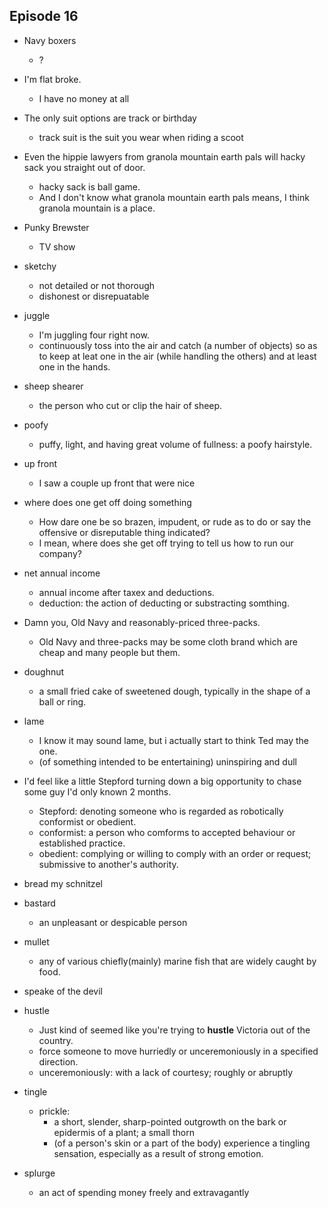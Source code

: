 ## Episode 16
  - Navy boxers
    + ?

  - I'm flat broke.
    + I have no money at all

  - The only suit options are track or birthday
    + track suit is the suit you wear when riding a scoot

  - Even the hippie lawyers from granola mountain earth pals will hacky sack you straight out of door.
    + hacky sack is ball game.
    + And I don't know what granola mountain earth pals means, I think granola mountain is a place.

  - Punky Brewster
    + TV show

  - sketchy
    + not detailed or not thorough
    + dishonest or disrepuatable

  - juggle
    + I'm juggling four right now.
    + continuously toss into the air and catch (a number of objects) so as to keep at leat one in the air (while handling the others) and at least one in the hands. 

  - sheep shearer
    + the person who cut or clip the hair of sheep.

  - poofy
    + puffy, light, and having great volume of fullness: a poofy hairstyle.

  - up front 
    + I saw a couple up front that were nice

  - where does one get off doing something
    + How dare one be so brazen, impudent, or rude as to do or say the offensive or disreputable thing indicated?
    + I mean, where does she get off trying to tell us how to run our company?

  - net annual income 
    + annual income after taxex and deductions. 
    + deduction: the action of deducting or substracting somthing.

  - Damn you, Old Navy and reasonably-priced three-packs. 
    + Old Navy and three-packs may be some cloth brand which are cheap and many people but them.

  - doughnut
    + a small fried cake of sweetened dough, typically in the shape of a ball or ring.

  - lame
    + I know it may sound lame, but i actually start to think Ted may the one.
    + (of something intended to be entertaining) uninspiring and dull

  - I'd feel like a little Stepford turning down a big opportunity to chase some guy I'd only known 2 months.
    + Stepford: denoting someone who is regarded as robotically conformist or obedient.
    + conformist: a person who comforms to accepted behaviour or established practice.
    + obedient: complying or willing to comply with an order or request; submissive to another's authority.

  - bread my schnitzel
    
  - bastard
    + an unpleasant or despicable person

  - mullet
    + any of various chiefly(mainly) marine fish that are widely caught by food.

  - speake of the devil
    
  - hustle 
    + Just kind of seemed like you're trying to **hustle** Victoria out of the country.
    + force someone to move hurriedly or unceremoniously in a specified direction.
    + unceremoniously: with a lack of courtesy; roughly or abruptly

  - tingle
    + prickle: 
      * a short, slender, sharp-pointed outgrowth on the bark or epidermis of a plant; a small thorn
      * (of a person's skin or a part of the body) experience a tingling sensation, especially as a result of strong emotion.

  - splurge
    + an act of spending money freely and extravagantly
